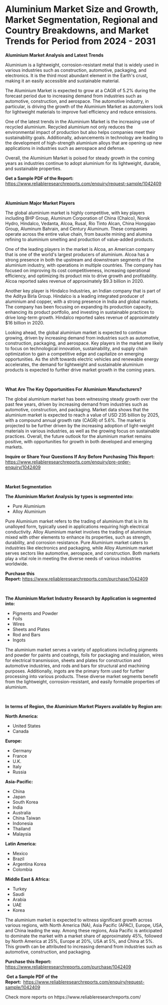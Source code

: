 <p><h1>Aluminium Market Size and Growth, Market Segmentation, Regional and Country Breakdowns, and Market Trends for Period from 2024 -  2031</h1></p><p><strong>Aluminium Market Analysis and Latest Trends</strong></p>
<p><p>Aluminium is a lightweight, corrosion-resistant metal that is widely used in various industries such as construction, automotive, packaging, and electronics. It is the third most abundant element in the Earth's crust, making it an easily accessible and sustainable material.</p><p>The Aluminium Market is expected to grow at a CAGR of 5.2% during the forecast period due to increasing demand from industries such as automotive, construction, and aerospace. The automotive industry, in particular, is driving the growth of the Aluminium Market as automakers look for lightweight materials to improve fuel efficiency and reduce emissions.</p><p>One of the latest trends in the Aluminium Market is the increasing use of recycled aluminium. Recycled aluminium not only reduces the environmental impact of production but also helps companies meet their sustainability goals. Additionally, advancements in technology are leading to the development of high-strength aluminium alloys that are opening up new applications in industries such as aerospace and defense.</p><p>Overall, the Aluminium Market is poised for steady growth in the coming years as industries continue to adopt aluminium for its lightweight, durable, and sustainable properties.</p></p>
<p><strong>Get a Sample PDF of the Report:&nbsp;</strong> <a href="https://www.reliableresearchreports.com/enquiry/request-sample/1042409">https://www.reliableresearchreports.com/enquiry/request-sample/1042409</a></p>
<p>&nbsp;</p>
<p><strong>Aluminium Major Market Players</strong></p>
<p><p>The global aluminium market is highly competitive, with key players including BHP Group, Aluminum Corporation of China (Chalco), Norsk Hydro, Hindalco, Vedanta, Alcoa, Rusal, Rio Tinto Alcan, China Hongqiao Group, Aluminum Bahrain, and Century Aluminum. These companies operate across the entire value chain, from bauxite mining and alumina refining to aluminium smelting and production of value-added products.</p><p>One of the leading players in the market is Alcoa, an American company that is one of the world's largest producers of aluminium. Alcoa has a strong presence in both the upstream and downstream segments of the aluminium industry, with operations in multiple countries. The company has focused on improving its cost competitiveness, increasing operational efficiency, and optimizing its product mix to drive growth and profitability. Alcoa reported sales revenue of approximately $9.3 billion in 2020.</p><p>Another key player is Hindalco Industries, an Indian company that is part of the Aditya Birla Group. Hindalco is a leading integrated producer of aluminium and copper, with a strong presence in India and global markets. The company has been focusing on expanding its production capacity, enhancing its product portfolio, and investing in sustainable practices to drive long-term growth. Hindalco reported sales revenue of approximately $16 billion in 2020.</p><p>Looking ahead, the global aluminium market is expected to continue growing, driven by increasing demand from industries such as automotive, construction, packaging, and aerospace. Key players in the market are likely to focus on technological innovation, sustainability, and supply chain optimization to gain a competitive edge and capitalize on emerging opportunities. As the shift towards electric vehicles and renewable energy accelerates, the demand for lightweight and sustainable aluminium products is expected to further drive market growth in the coming years.</p></p>
<p>&nbsp;</p>
<p><strong>What Are The Key Opportunities For Aluminium Manufacturers?</strong></p>
<p><p>The global aluminium market has been witnessing steady growth over the past few years, driven by increasing demand from industries such as automotive, construction, and packaging. Market data shows that the aluminium market is expected to reach a value of USD 235 billion by 2025, with a compound annual growth rate (CAGR) of 5.6%. The market is projected to be further driven by the increasing adoption of light-weight materials in various industries, as well as the growing focus on sustainable practices. Overall, the future outlook for the aluminium market remains positive, with opportunities for growth in both developed and emerging markets.</p></p>
<p><strong>Inquire or Share Your Questions If Any Before Purchasing This Report:</strong> <a href="https://www.reliableresearchreports.com/enquiry/pre-order-enquiry/1042409">https://www.reliableresearchreports.com/enquiry/pre-order-enquiry/1042409</a></p>
<p>&nbsp;</p>
<p><strong>Market Segmentation</strong></p>
<p><strong>The Aluminium Market Analysis by types is segmented into:</strong></p>
<p><ul><li>Pure Aluminium</li><li>Alloy Aluminium</li></ul></p>
<p><p>Pure Aluminium market refers to the trading of aluminium that is in its unalloyed form, typically used in applications requiring high electrical conductivity. Alloy Aluminium market involves the trading of aluminium mixed with other elements to enhance its properties, such as strength, durability, and corrosion resistance. Pure Aluminium market caters to industries like electronics and packaging, while Alloy Aluminium market serves sectors like automotive, aerospace, and construction. Both markets play a vital role in meeting the diverse needs of various industries worldwide.</p></p>
<p><strong>Purchase this Report:&nbsp;</strong><a href="https://www.reliableresearchreports.com/purchase/1042409">https://www.reliableresearchreports.com/purchase/1042409</a></p>
<p>&nbsp;</p>
<p><strong>The Aluminium Market Industry Research by Application is segmented into:</strong></p>
<p><ul><li>Pigments and Powder</li><li>Foils</li><li>Wires</li><li>Sheets and Plates</li><li>Rod and Bars</li><li>Ingots</li></ul></p>
<p><p>The aluminium market serves a variety of applications including pigments and powder for paints and coatings, foils for packaging and insulation, wires for electrical transmission, sheets and plates for construction and automotive industries, and rods and bars for structural and machining purposes. Additionally, ingots are the primary form used for further processing into various products. These diverse market segments benefit from the lightweight, corrosion-resistant, and easily formable properties of aluminium.</p></p>
<p>&nbsp;</p>
<p><strong>In terms of Region, the Aluminium Market Players available by Region are:</strong></p>
<p>
    <p> <strong> North America: </strong>
        <ul>
            <li>United States</li>
            <li>Canada</li>
        </ul>
        </p> 
    <p> <strong> Europe: </strong>
        <ul>
            <li>Germany</li>
            <li>France</li>
            <li>U.K.</li>
            <li>Italy</li>
            <li>Russia</li>
        </ul>
        </p> 
    <p> <strong> Asia-Pacific: </strong>
        <ul>
            <li>China</li>
            <li>Japan</li>
            <li>South Korea</li>
            <li>India</li>
            <li>Australia</li>
            <li>China Taiwan</li>
            <li>Indonesia</li>
            <li>Thailand</li>
            <li>Malaysia</li>
        </ul>
        </p> 
    <p> <strong> Latin America: </strong>
        <ul>
            <li>Mexico</li>
            <li>Brazil</li>
            <li>Argentina Korea</li>
            <li>Colombia</li>
        </ul>
        </p> 
    <p> <strong> Middle East & Africa: </strong>
        <ul>
            <li>Turkey</li>
            <li>Saudi</li>
            <li>Arabia</li>
            <li>UAE</li>
            <li>Korea</li>
        </ul>
    </p>
    </p>
<p><p>The aluminium market is expected to witness significant growth across various regions, with North America (NA), Asia Pacific (APAC), Europe, USA, and China leading the way. Among these regions, Asia Pacific is anticipated to dominate the market with a market share of approximately 45%, followed by North America at 25%, Europe at 20%, USA at 5%, and China at 5%. This growth can be attributed to increasing demand from industries such as automotive, construction, and packaging.</p></p>
<p><strong>Purchase this Report: </strong><a href="https://www.reliableresearchreports.com/purchase/1042409">https://www.reliableresearchreports.com/purchase/1042409</a></p>
<p>&nbsp;<strong>Get a Sample PDF of the Report:&nbsp;&nbsp;</strong><a href="https://www.reliableresearchreports.com/enquiry/request-sample/1042409">https://www.reliableresearchreports.com/enquiry/request-sample/1042409</a></p>
<p><strong></strong></p>
<p>Check more reports on https://www.reliableresearchreports.com/</p>